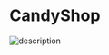 # CandyShop

![description](https://user-images.githubusercontent.com/76879150/198831323-440fc3ea-4a88-4bd9-bef5-873ddc80b934.jpg)
